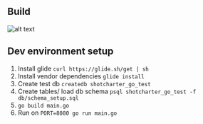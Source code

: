 ## Build
![alt text](https://travis-ci.org/Alex1sz/shotcharter-go-api.svg?branch=master "Build status")


## Dev environment setup

1. Install glide `curl https://glide.sh/get | sh`
1. Install vendor dependencies `glide install`
1. Create test db `createdb shotcharter_go_test`
1. Create tables/ load db schema `psql shotcharter_go_test -f db/schema_setup.sql`
1. `go build main.go`
1. Run on `PORT=8080 go run main.go`
